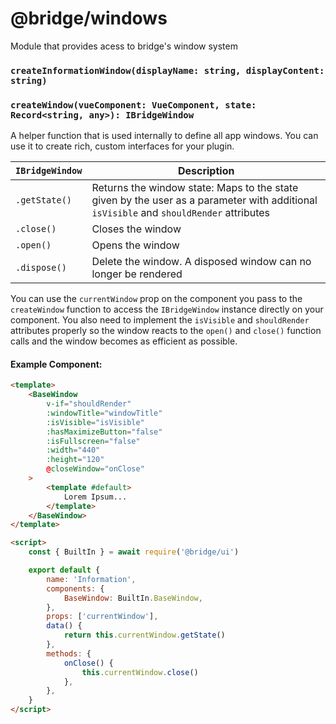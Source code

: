 # @bridge/windows

Module that provides acess to bridge's window system

### `createInformationWindow(displayName: string, displayContent: string)`

### `createWindow(vueComponent: VueComponent, state: Record<string, any>): IBridgeWindow`

A helper function that is used internally to define all app windows. You can use it to create rich, custom interfaces for your plugin.

| `IBridgeWindow` | Description                                                                                                                            |
| --------------- | -------------------------------------------------------------------------------------------------------------------------------------- |
| `.getState()`   | Returns the window state: Maps to the state given by the user as a parameter with additional `isVisible` and `shouldRender` attributes |
| `.close()`      | Closes the window                                                                                                                      |
| `.open()`       | Opens the window                                                                                                                       |
| `.dispose()`    | Delete the window. A disposed window can no longer be rendered                                                                         |

You can use the `currentWindow` prop on the component you pass to the `createWindow` function to access the `IBridgeWindow` instance directly on your component. You also need to implement the `isVisible` and `shouldRender` attributes properly so the window reacts to the `open()` and `close()` function calls and the window becomes as efficient as possible.

#### Example Component:

```html
<template>
	<BaseWindow
		v-if="shouldRender"
		:windowTitle="windowTitle"
		:isVisible="isVisible"
		:hasMaximizeButton="false"
		:isFullscreen="false"
		:width="440"
		:height="120"
		@closeWindow="onClose"
	>
		<template #default>
			Lorem Ipsum...
		</template>
	</BaseWindow>
</template>

<script>
	const { BuiltIn } = await require('@bridge/ui')

	export default {
		name: 'Information',
		components: {
			BaseWindow: BuiltIn.BaseWindow,
		},
		props: ['currentWindow'],
		data() {
			return this.currentWindow.getState()
		},
		methods: {
			onClose() {
				this.currentWindow.close()
			},
		},
	}
</script>
```
